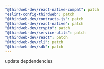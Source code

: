 ```yaml
---
"@thirdweb-dev/react-native-compat": patch
"eslint-config-thirdweb": patch
"@thirdweb-dev/contracts-js": patch
"@thirdweb-dev/react-native": patch
"@thirdweb-dev/crypto": patch
"@thirdweb-dev/service-utils": patch
"@thirdweb-dev/react": patch
"@thirdweb-dev/cli": patch
"@thirdweb-dev/sdk": patch
---
```


update depdendencies
